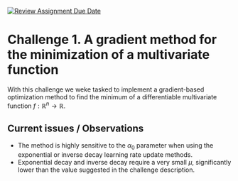 [![Review Assignment Due Date](https://classroom.github.com/assets/deadline-readme-button-22041afd0340ce965d47ae6ef1cefeee28c7c493a6346c4f15d667ab976d596c.svg)](https://classroom.github.com/a/6eiYEvnG)
# Challenge 1. A gradient method for the minimization of a multivariate function
With this challenge we weke tasked to implement a gradient-based optimization method to find the minimum of a differentiable multivariate function $f:\mathbb R^n \to \mathbb R$.

## Current issues / Observations
- The method is highly sensitive to the $\alpha_0$ parameter when using the exponential or inverse decay learning rate update methods.
- Exponential decay and inverse decay require a very small $\mu$, significantly lower than the value suggested in the challenge description.
